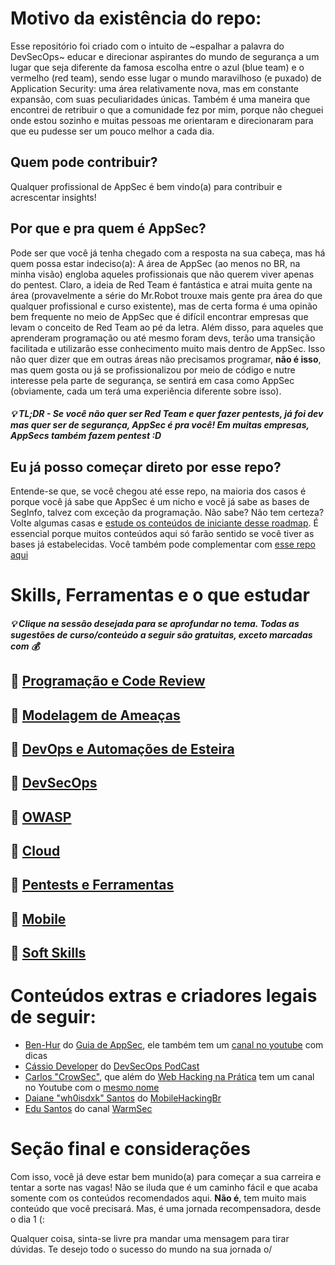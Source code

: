 # Motivo da existência do repo:
Esse repositório foi criado com o intuito de ~espalhar a palavra do DevSecOps~ educar e direcionar aspirantes do mundo de segurança a um lugar que seja diferente da famosa escolha entre o azul (blue team) e o vermelho (red team), sendo esse lugar o mundo maravilhoso (e puxado) de Application Security: uma área relativamente nova, mas em constante expansão, com suas peculiaridades únicas. Também é uma maneira que encontrei de retribuir o que a comunidade fez por mim, porque não cheguei onde estou sozinho e muitas pessoas me orientaram e direcionaram para que eu pudesse ser um pouco melhor a cada dia.

## Quem pode contribuir?
Qualquer profissional de AppSec é bem vindo(a) para contribuir e acrescentar insights!

## Por que e pra quem é AppSec?
Pode ser que você já tenha chegado com a resposta na sua cabeça, mas há quem possa estar indeciso(a): A área de AppSec (ao menos no BR, na minha visão) engloba aqueles profissionais que não querem viver apenas do pentest. Claro, a ideia de Red Team é fantástica e atrai muita gente na área (provavelmente a série do Mr.Robot trouxe mais gente pra área do que qualquer profissional e curso existente), mas de certa forma é uma opinão bem frequente no meio de AppSec que é difícil encontrar empresas que levam o conceito de Red Team ao pé da letra. Além disso, para aqueles que aprenderam programação ou até mesmo foram devs, terão uma transição facilitada e utilizarão esse conhecimento muito mais dentro de AppSec. Isso não quer dizer que em outras áreas não precisamos programar, **não é isso**, mas quem gosta ou já se profissionalizou por meio de código e nutre interesse pela parte de segurança, se sentirá em casa como AppSec (obviamente, cada um terá uma experiência diferente sobre isso).

##### 💡 TL;DR - Se você não quer ser Red Team e quer fazer pentests, já foi dev mas quer ser de segurança, AppSec é pra você! Em muitas empresas, AppSecs também fazem pentest :D

## Eu já posso começar direto por esse repo? 
Entende-se que, se você chegou até esse repo, na maioria dos casos é porque você já sabe que AppSec é um nicho e você já sabe as bases de SegInfo, talvez com exceção da programação. Não sabe? Não tem certeza? Volte algumas casas e [estude os conteúdos de iniciante desse roadmap](https://meninadecybersec.notion.site/Iniciando-em-Cybersecurity-e-Seguran-a-da-Informa-o-cfe02d5ac2b74576b315083387894890). É essencial porque muitos conteúdos aqui só farão sentido se você tiver as bases já estabelecidas. Você também pode complementar com [esse repo aqui](https://github.com/arthurspk/guiadecybersecurity)

# Skills, Ferramentas e o que estudar 

##### 💡 Clique na sessão desejada para se aprofundar no tema. Todas as sugestões de curso/conteúdo a seguir são gratuitas, exceto marcadas com 💰

## 🔗 [Programação e Code Review](https://github.com/molocohrrr/roadmap-appsecbr/blob/main/Programa%C3%A7%C3%A3o%20e%20Code%20Review/Iniciando.md)

## 🔗 [Modelagem de Ameaças](https://github.com/molocohrrr/roadmap-appsecbr/tree/main/Modelagem%20de%20Amea%C3%A7as)

## 🔗 [DevOps e Automações de Esteira](https://github.com/molocohrrr/roadmap-appsecbr/blob/main/DevOps%20e%20Automa%C3%A7%C3%B5es%20de%20Esteira/Iniciando.md)

## 🔗 [DevSecOps](https://github.com/molocohrrr/roadmap-appsecbr/blob/main/DevSecOps/Iniciando.md)

## 🔗 [OWASP](https://github.com/molocohrrr/roadmap-appsecbr/blob/main/OWASP/Iniciando.md)

## 🔗 [Cloud](https://github.com/molocohrrr/roadmap-appsecbr/blob/main/Cloud/Iniciando.md)
  
## 🔗 [Pentests e Ferramentas](https://github.com/molocohrrr/roadmap-appsecbr/blob/main/Pentests%20e%20Ferramentas/Iniciando.md)

## 🔗 [Mobile](https://github.com/molocohrrr/roadmap-appsecbr/blob/main/Mobile/Iniciando.md)

## 🔗 [Soft Skills](https://github.com/molocohrrr/roadmap-appsecbr/blob/main/Soft%20Skills/Iniciando.md)

# Conteúdos extras e criadores legais de seguir:
- [Ben-Hur](https://twitter.com/guiadeappsec) do [Guia de AppSec](https://www.guiadeappsec.com.br/), ele também tem um [canal no youtube](https://www.youtube.com/@GuiadeAppSec) com dicas
- [Cássio Developer](https://cassiodeveloper.com.br/) do [DevSecOps PodCast](https://www.youtube.com/@CassioBatistaPereira)
- [Carlos "CrowSec"](https://www.instagram.com/carlos.crowsec/), que além do [Web Hacking na Prática](https://app.hackingclub.com) tem um canal no Youtube com o [mesmo nome](https://www.youtube.com/@CarlosVieiraCrowSec)
- [Daiane "wh0isdxk" Santos](https://www.instagram.com/wh0isdxk/) do [MobileHackingBr](https://www.instagram.com/mobilehackingbr/)
- [Edu Santos](https://www.instagram.com/edusantos.official/) do canal [WarmSec](https://www.youtube.com/@edusantos.official)

# Seção final e considerações
Com isso, você já deve estar bem munido(a) para começar a sua carreira e tentar a sorte nas vagas! Não se iluda que é um caminho fácil e que acaba somente com os conteúdos recomendados aqui. **Não é**, tem muito mais conteúdo que você precisará. Mas, é uma jornada recompensadora, desde o dia 1 (:

Qualquer coisa, sinta-se livre pra mandar uma mensagem para tirar dúvidas. Te desejo todo o sucesso do mundo na sua jornada o/
